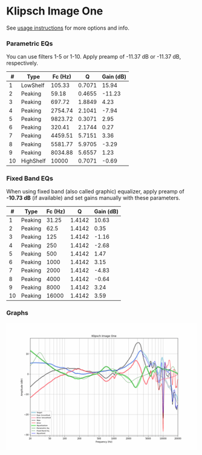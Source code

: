 # Klipsch Image One
See [usage instructions](https://github.com/jaakkopasanen/AutoEq#usage) for more options and info.

### Parametric EQs
You can use filters 1-5 or 1-10. Apply preamp of -11.37 dB or -11.37 dB, respectively.

|   # | Type      |   Fc (Hz) |      Q |   Gain (dB) |
|-----|-----------|-----------|--------|-------------|
|   1 | LowShelf  |    105.33 | 0.7071 |       15.94 |
|   2 | Peaking   |     59.18 | 0.4655 |      -11.23 |
|   3 | Peaking   |    697.72 | 1.8849 |        4.23 |
|   4 | Peaking   |   2754.74 | 2.1041 |       -7.94 |
|   5 | Peaking   |   9823.72 | 0.3071 |        2.95 |
|   6 | Peaking   |    320.41 | 2.1744 |        0.27 |
|   7 | Peaking   |   4459.51 | 5.7151 |        3.36 |
|   8 | Peaking   |   5581.77 | 5.9705 |       -3.29 |
|   9 | Peaking   |   8034.88 | 5.6557 |        1.23 |
|  10 | HighShelf |  10000    | 0.7071 |       -0.69 |

### Fixed Band EQs
When using fixed band (also called graphic) equalizer, apply preamp of **-10.73 dB** (if available) and set gains manually with these parameters.

|   # | Type    |   Fc (Hz) |      Q |   Gain (dB) |
|-----|---------|-----------|--------|-------------|
|   1 | Peaking |     31.25 | 1.4142 |       10.63 |
|   2 | Peaking |     62.5  | 1.4142 |        0.35 |
|   3 | Peaking |    125    | 1.4142 |       -1.16 |
|   4 | Peaking |    250    | 1.4142 |       -2.68 |
|   5 | Peaking |    500    | 1.4142 |        1.47 |
|   6 | Peaking |   1000    | 1.4142 |        3.15 |
|   7 | Peaking |   2000    | 1.4142 |       -4.83 |
|   8 | Peaking |   4000    | 1.4142 |       -0.64 |
|   9 | Peaking |   8000    | 1.4142 |        3.24 |
|  10 | Peaking |  16000    | 1.4142 |        3.59 |

### Graphs
![](./Klipsch%20Image%20One.png)
